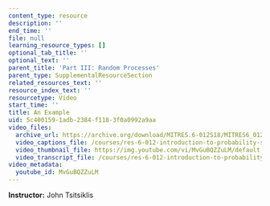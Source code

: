 ```yaml
---
content_type: resource
description: ''
end_time: ''
file: null
learning_resource_types: []
optional_tab_title: ''
optional_text: ''
parent_title: 'Part III: Random Processes'
parent_type: SupplementalResourceSection
related_resources_text: ''
resource_index_text: ''
resourcetype: Video
start_time: ''
title: An Example
uid: 5c400159-1adb-2384-f118-3f0a0992a9aa
video_files:
  archive_url: https://archive.org/download/MITRES.6-012S18/MITRES6_012S18_L22-10_300k.mp4
  video_captions_file: /courses/res-6-012-introduction-to-probability-spring-2018/d933aede4989524a998819d71bfd1e94_MvGuBQZZuLM.vtt
  video_thumbnail_file: https://img.youtube.com/vi/MvGuBQZZuLM/default.jpg
  video_transcript_file: /courses/res-6-012-introduction-to-probability-spring-2018/8d15ee752050de0caa9faf9ab78d8521_MvGuBQZZuLM.pdf
video_metadata:
  youtube_id: MvGuBQZZuLM
---
```


**Instructor:** John Tsitsiklis